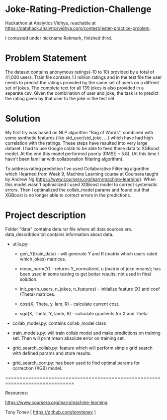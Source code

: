 # Joke-Rating-Prediction-Challenge
Hackathon at Analytics Vidhya, reachable at https://datahack.analyticsvidhya.com/contest/jester-practice-problem.

I contested under nickname Rekmark, finished third.

# Problem Statement
The dataset contains anonymous ratings(-10 to 10) provided by a total of 41,000 users. Train file contains 1.1 million ratings and in the test file the user needs to predict the ratings provided by the same set of users on a diffrent set of jokes. The complete text for all 139 jokes is also provided in a separate csv. Given the combination of user and joke, the task is to predict the rating given by that user to the joke in the test set

# Solution
My first try was based on NLP algorithm "Bag of Words", combined with some synthetic features (like std_user/std_joke, ...) which have had high correlation with the ratings. These steps have resulted into very large dataset. I had to use Google colab to be able to feed these data to XGBoost model. At the end this model performed poorly (RMSE ~ 5.8). 
(At this time I havn't been familiar with collaboration filtering algorithm).

To address rating prediction I've used Collaborative Filtering algorithm which I learned from Week 9, Machine Learning course at Coursera taught by Andrew Ng (https://www.coursera.org/learn/machine-learning). When this model wasn't optimalized I used XGBoost model to correct systematic errors. Then I optimalized the collab_model params and found out that XGBoost is no longer able to correct errors in the predictions.

# Project description
Folder "data" contains data.rar file where all data sources are.
data_describtion.txt contains information about data.

* utils.py:

  * gen_Y(train_data) - will generate Y and R (matrix which users rated which jokes) matrices.
  
  * mean_norm(Y) - returns Y_normalized, u (matrix of joke means); has been used in some testing to get better results; not used in final                  solution.
  
  * init_par(n_users, n_jokes, n_features) - initialize feature (X) and coef (Theta) matrices.
  
  * cost(X, Theta, y, lam, R) - calculate current cost.
  
  * sgd(X, Theta, Y, lamb, R) - calculate gradients for X and Theta

* collab_model.py:
  contains collab_model class
  
* train_models.py:
  will train collab model and make predictions on training set. Then will print mean absolute error on training set.

* grid_search_collab.py:
  feature which will perform simple grid search with defined params and store results.

* grid_search_corr.py:
  has been used to find optimal params for correction (XGB) model.
  
  
==============================================================================

Resources:

https://www.coursera.org/learn/machine-learning

Tony Tonev [ https://github.com/tonytonev ]
